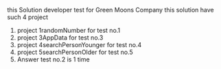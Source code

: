 this Solution developer test  for Green Moons Company 
this solution have such  4 project 
1. project 1randomNumber for test no.1
2. project 3AppData for test no.3
3. project 4searchPersonYounger for test no.4
4. project 5searchPersonOlder for test no.5
5. Answer test no.2 is  1 time
